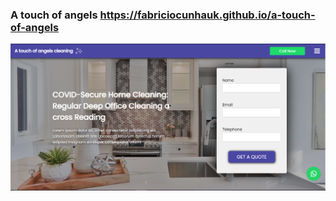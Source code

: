### A touch of angels https://fabriciocunhauk.github.io/a-touch-of-angels

<img src="./assets/images/a touch of angels cleaning.PNG" alt="frontpage" />
